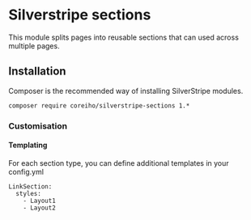 # Silverstripe sections
This module splits pages into reusable sections that can used across multiple pages.

## Installation
Composer is the recommended way of installing SilverStripe modules.
```
composer require coreiho/silverstripe-sections 1.*
```

### Customisation
#### Templating
For each section type, you can define additional templates in your config.yml
```
LinkSection:
  styles:
    - Layout1
    - Layout2
```
